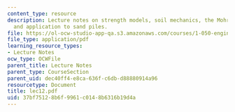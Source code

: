 ```yaml
---
content_type: resource
description: Lecture notes on strength models, soil mechanics, the Mohr-Coulomb model,
  and application to sand piles.
file: https://ol-ocw-studio-app-qa.s3.amazonaws.com/courses/1-050-engineering-mechanics-i-fall-2007/37bf75128b6f9961c0148b6316b19d4a_lec12.pdf
file_type: application/pdf
learning_resource_types:
- Lecture Notes
ocw_type: OCWFile
parent_title: Lecture Notes
parent_type: CourseSection
parent_uid: dec40ff4-e8ca-636f-c6db-d88880914a96
resourcetype: Document
title: lec12.pdf
uid: 37bf7512-8b6f-9961-c014-8b6316b19d4a
---
```

